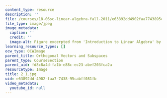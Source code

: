 ```yaml
---
content_type: resource
description: ''
file: /courses/18-06sc-linear-algebra-fall-2011/e63892dd4902faa7743895cabff081fb_2_1.jpg
file_type: image/jpeg
image_metadata:
  caption: ''
  credit: ''
  image-alt: Figure excerpted from 'Introduction to Linear Algebra' by G.S. Strang
learning_resource_types: []
ocw_type: OCWImage
parent_title: Orthogonal Vectors and Subspaces
parent_type: CourseSection
parent_uid: fd8c8a4d-fa1b-e88c-ec23-abef203fca2a
resourcetype: Image
title: 2_1.jpg
uid: e63892dd-4902-faa7-7438-95cabff081fb
video_metadata:
  youtube_id: null
---
```

